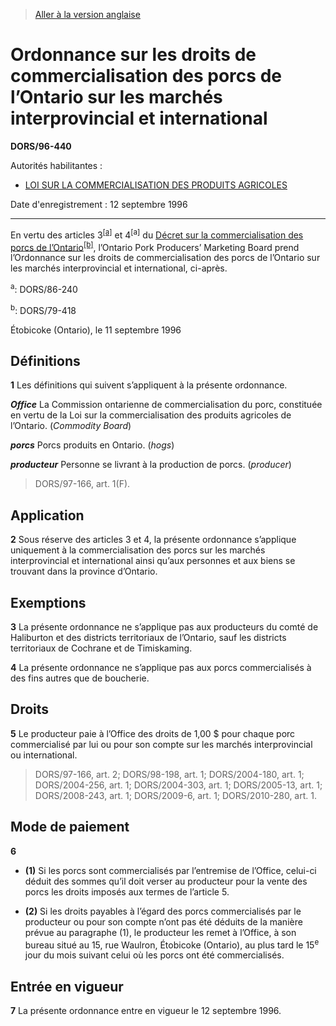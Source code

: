 > [Aller à la version anglaise](/en/Regulations/Statutory%20Orders%20and%20Regulations/96/440.md)

# Ordonnance sur les droits de commercialisation des porcs de l’Ontario sur les marchés interprovincial et international

**DORS/96-440**

Autorités habilitantes : 
- [LOI SUR LA COMMERCIALISATION DES PRODUITS AGRICOLES](/fr/Lois/Lois%20révisées%20du%20Canada/A/A-6.md)

Date d'enregistrement : 12 septembre 1996

----------

En vertu des articles 3<sup><a href='#footnotea'>[a]</a></sup> et 4<sup>[a]</sup> du [Décret sur la commercialisation des porcs de l’Ontario](/fr/Règlements/Décrets,%20ordonnances%20et%20règlements%20statutaires/79/418.md)<sup><a href='#footnoteb'>[b]</a></sup>, l’Ontario Pork Producers’ Marketing Board prend l’Ordonnance sur les droits de commercialisation des porcs de l’Ontario sur les marchés interprovincial et international, ci-après.

<a name='footnotea'><sup>a</sup></a>: DORS/86-240<br />

<a name='footnoteb'><sup>b</sup></a>: DORS/79-418<br />

Étobicoke (Ontario), le 11 septembre 1996




## Définitions


**1** Les définitions qui suivent s’appliquent à la présente ordonnance.

***Office*** La Commission ontarienne de commercialisation du porc, constituée en vertu de la Loi sur la commercialisation des produits agricoles de l’Ontario. (*Commodity Board*)

***porcs*** Porcs produits en Ontario. (*hogs*)

***producteur*** Personne se livrant à la production de porcs. (*producer*) 
> DORS/97-166, art. 1(F).





## Application


**2** Sous réserve des articles 3 et 4, la présente ordonnance s’applique uniquement à la commercialisation des porcs sur les marchés interprovincial et international ainsi qu’aux personnes et aux biens se trouvant dans la province d’Ontario.




## Exemptions


**3** La présente ordonnance ne s’applique pas aux producteurs du comté de Haliburton et des districts territoriaux de l’Ontario, sauf les districts territoriaux de Cochrane et de Timiskaming.



**4** La présente ordonnance ne s’applique pas aux porcs commercialisés à des fins autres que de boucherie.




## Droits


**5** Le producteur paie à l’Office des droits de 1,00 $ pour chaque porc commercialisé par lui ou pour son compte sur les marchés interprovincial ou international.
> DORS/97-166, art. 2; DORS/98-198, art. 1; DORS/2004-180, art. 1; DORS/2004-256, art. 1; DORS/2004-303, art. 1; DORS/2005-13, art. 1; DORS/2008-243, art. 1; DORS/2009-6, art. 1; DORS/2010-280, art. 1.





## Mode de paiement


**6** 

- **(1)** Si les porcs sont commercialisés par l’entremise de l’Office, celui-ci déduit des sommes qu’il doit verser au producteur pour la vente des porcs les droits imposés aux termes de l’article 5.

- **(2)** Si les droits payables à l’égard des porcs commercialisés par le producteur ou pour son compte n’ont pas été déduits de la manière prévue au paragraphe (1), le producteur les remet à l’Office, à son bureau situé au 15, rue Waulron, Étobicoke (Ontario), au plus tard le 15<sup>e</sup> jour du mois suivant celui où les porcs ont été commercialisés.




## Entrée en vigueur


**7** La présente ordonnance entre en vigueur le 12 septembre 1996.


